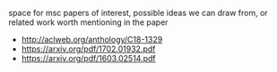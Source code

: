 space for msc papers of interest, possible ideas we can draw from, or related work worth mentioning in the paper

- http://aclweb.org/anthology/C18-1329
- https://arxiv.org/pdf/1702.01932.pdf
- https://arxiv.org/pdf/1603.02514.pdf
